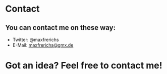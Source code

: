 # Contact

## You can contact me on these way:
* Twitter: @maxfrerichs
* E-Mail: maxfrerichs@gmx.de

# Got an idea? Feel free to contact me!